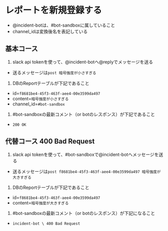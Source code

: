 # レポートを新規登録する

- @incident-botは、#bot-sandboxに属していること
- channel_idは変換後名を表記している

## 基本コース

1. slack api tokenを使って、@incident-botへ@replyでメッセージを送る
  - 送るメッセージは`post 暗号強度が小さすぎる`
1. DBのReportテーブルが下記であること
  - id=`f8681be4-45f3-463f-aee4-00e3599da497`
  - content=`暗号強度が小さすぎる`
  - channel_id=`#bot-sandbox`
1. #bot-sandboxの最新コメント（or botのレスポンス）が下記であること
  - `200 OK`

## 代替コース 400 Bad Request

1. slack api tokenを使って、#bot-sandboxで@incident-botへメッセージを送る
  - 送るメッセージは`post f8681be4-45f3-463f-aee4-00e3599da497 暗号強度が大きすぎる`
1. DBのReportテーブルが下記であること
  - id=`f8681be4-45f3-463f-aee4-00e3599da497`
  - content=`暗号強度が大きすぎる`
1. #bot-sandboxの最新コメント（or botのレスポンス）が下記になること
  - `incident-bot \ 400 Bad Request`
